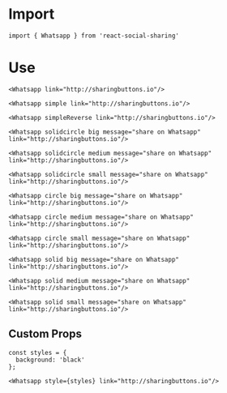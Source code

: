 # Import

```
import { Whatsapp } from 'react-social-sharing'
```

# Use

```react
<Whatsapp link="http://sharingbuttons.io"/>
```

```react
<Whatsapp simple link="http://sharingbuttons.io"/>
```

```react
<Whatsapp simpleReverse link="http://sharingbuttons.io"/>
```

```react
<Whatsapp solidcircle big message="share on Whatsapp" link="http://sharingbuttons.io"/>
```

```react
<Whatsapp solidcircle medium message="share on Whatsapp" link="http://sharingbuttons.io"/>
```

```react
<Whatsapp solidcircle small message="share on Whatsapp" link="http://sharingbuttons.io"/>
```

```react
<Whatsapp circle big message="share on Whatsapp" link="http://sharingbuttons.io"/>
```

```react
<Whatsapp circle medium message="share on Whatsapp" link="http://sharingbuttons.io"/>
```

```react
<Whatsapp circle small message="share on Whatsapp" link="http://sharingbuttons.io"/>
```

```react
<Whatsapp solid big message="share on Whatsapp" link="http://sharingbuttons.io"/>
```

```react
<Whatsapp solid medium message="share on Whatsapp" link="http://sharingbuttons.io"/>
```

```react
<Whatsapp solid small message="share on Whatsapp" link="http://sharingbuttons.io"/>
```

## Custom Props

```react
const styles = {
  background: 'black'
};

<Whatsapp style={styles} link="http://sharingbuttons.io"/>
```
